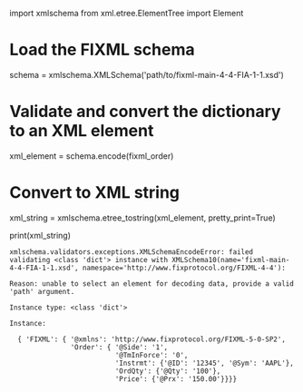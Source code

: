 import xmlschema
from xml.etree.ElementTree import Element

# Load the FIXML schema
schema = xmlschema.XMLSchema('path/to/fixml-main-4-4-FIA-1-1.xsd')

# Validate and convert the dictionary to an XML element
xml_element = schema.encode(fixml_order)

# Convert to XML string
xml_string = xmlschema.etree_tostring(xml_element, pretty_print=True)

print(xml_string)


```
xmlschema.validators.exceptions.XMLSchemaEncodeError: failed validating <class 'dict'> instance with XMLSchema10(name='fixml-main-4-4-FIA-1-1.xsd', namespace='http://www.fixprotocol.org/FIXML-4-4'):

Reason: unable to select an element for decoding data, provide a valid 'path' argument.

Instance type: <class 'dict'>

Instance:

  { 'FIXML': { '@xmlns': 'http://www.fixprotocol.org/FIXML-5-0-SP2',
               'Order': { '@Side': '1',
                          '@TmInForce': '0',
                          'Instrmt': {'@ID': '12345', '@Sym': 'AAPL'},
                          'OrdQty': {'@Qty': '100'},
                          'Price': {'@Prx': '150.00'}}}}
```
